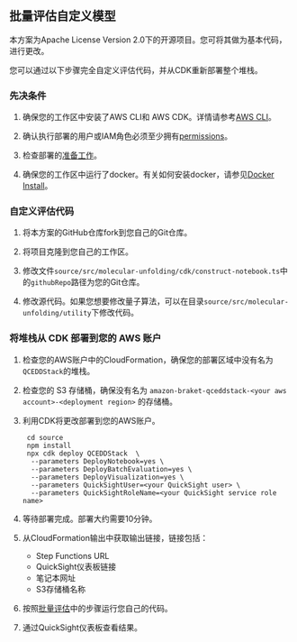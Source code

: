 ## 批量评估自定义模型

本方案为Apache License Version 2.0下的开源项目。您可将其做为基本代码，进行更改。

您可以通过以下步骤完全自定义评估代码，并从CDK重新部署整个堆栈。

### 先决条件

1. 确保您的工作区中安装了AWS CLI和 AWS CDK。详情请参考[AWS CLI](https://docs.aws.amazon.com/cli/latest/userguide/getting-started-install.html)。
   
2. 确认执行部署的用户或IAM角色必须至少拥有[permissions](./permissions.json)。

3. 检查部署的[准备工作](../../deployment.md)。

4. 确保您的工作区中运行了docker。有关如何安装docker，请参见[Docker Install](https://docs.docker.com/engine/install/)。

### 自定义评估代码

1. 将本方案的GitHub仓库fork到您自己的Git仓库。

2. 将项目克隆到您自己的工作区。

3. 修改文件`source/src/molecular-unfolding/cdk/construct-notebook.ts`中的`githubRepo`路径为您的Git仓库。

4. 修改源代码。如果您想要修改量子算法，可以在目录`source/src/molecular-unfolding/utility`下修改代码。

### 将堆栈从 CDK 部署到您的 AWS 账户

1. 检查您的AWS账户中的CloudFormation，确保您的部署区域中没有名为`QCEDDStack`的堆栈。

2. 检查您的 S3 存储桶，确保没有名为 `amazon-braket-qceddstack-<your aws account>-<deployment region>` 的存储桶。

3. 利用CDK将更改部署到您的AWS账户。

        cd source
        npm install
        npx cdk deploy QCEDDStack  \
         --parameters DeployNotebook=yes \
         --parameters DeployBatchEvaluation=yes \
         --parameters DeployVisualization=yes \
         --parameters QuickSightUser=<your QuickSight user> \
         --parameters QuickSightRoleName=<your QuickSight service role name>

           
4. 等待部署完成。部署大约需要10分钟。

5. 从CloudFormation输出中获取输出链接，链接包括：
    - Step Functions URL
    - QuickSight仪表板链接
    - 笔记本网址
    - S3存储桶名称

6. 按照[批量评估](batch-evaluation.md)中的步骤运行您自己的代码。

7. 通过QuickSight仪表板查看结果。
